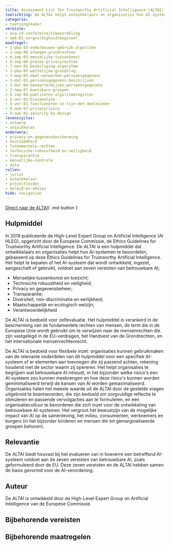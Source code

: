 ```yaml
---
title: Assessment List for Trustworthy Artificial Intelligence (ALTAI)
toelichting: De ALTAI helpt ontwikkelaars en organisaties hun AI-systemen te beoordelen op basis van ethische richtlijnen voor betrouwbare AI, ontwikkeld in de EU. De ethische richtlijnen zijn gebaseerd op zeven hoofdcriteria. 
categorie:
- toetsingskader
vereiste:
- aia-14-conformiteitsbeoordeling
- awb-01-zorgvuldigheidsbeginsel
maatregel:
- 1-pba-03-onderbouwen-gebruik-algoritme
- 2-owp-06-afwegen-grondrechten
- 6-imp-03-menselijke-tussenkomst
- 6-imp-06-proces-privacyrechten
- 7-mon-02-beveiliging-algoritme
- 1-pba-05-wettelijke-grondslag
- 2-owp-03-doel-verwerken-persoonsgegevens
- 3-dat-03-persoonsgegevens-beschrijven
- 3-dat-04-bewaartermijnen-persoonsgegevens
- 2-owp-07-kwetsbare-groepen
- 6-imp-04-publiceren-algoritmeregister
- 5-ver-02-biasanalyse
- 5-ver-01-functioneren-in-lijn-met-doeleinden
- 4-owk-03-privacyrisico
- 4-owk-01-security-by-design
levenscyclus:
- ontwerp
- ontwikkelen
onderwerp:
- privacy-en-gegevensbescherming 
- duurzaamheid 
- fundamentele-rechten 
- technische-robuustheid-en-veiligheid 
- transparantie 
- menselijke-controle 
- data 
rollen:
- jurist 
- ontwikkelaar 
- projectleider 
- beleid-en-advies 
hide: navigation
---
```


<!-- tags -->

[Direct naar de ALTAI](https://digital-strategy.ec.europa.eu/en/library/assessment-list-trustworthy-artificial-intelligence-altai-self-assessment){ .md-button }
## Hulpmiddel 

In 2019 publiceerde de High-Level Expert Group on Artificial Intelligence (AI HLEG), opgericht door de Europese Commissie, de Ethics Guidelines for Trustworthy Artificial Intelligence. De ALTAI is een hulpmiddel dat ontwikkelaars en organisaties helpt hun AI-systemen te beoordelen, gebaseerd op deze Ethics Guidelines for Trustworthy Artificial Intelligence. Het helpt te bepalen of het AI-systeem dat wordt ontwikkeld, ingezet, aangeschaft of gebruikt, voldoet aan zeven vereisten van betrouwbare AI;

- Menselijke tussenkomst en toezicht;
- Technische robuustheid en veiligheid;
- Privacy en gegevensbeheer;
- Transparantie;
- Diversiteit, non-discriminatie en eerlijkheid;
- Maatschappelijk en ecologisch welzijn;
- Verantwoordelijkheid

De ALTAI is bedoeld voor zelfevaluatie. Het hulpmiddel is verankerd in de bescherming van de fundamentele rechten van mensen, de term die in de Europese Unie wordt gebruikt om te verwijzen naar de mensenrechten die zijn vastgelegd in de EU-verdragen, het Handvest van de Grondrechten, en het internationale mensenrechtenrecht. 

De ALTAI is bedoeld voor flexibele inzet: organisaties kunnen gebruikmaken van de relevante onderdelen van dit hulpmiddel voor een specifiek AI-systeem of er elementen aan toevoegen die zij passend achten, rekening houdend met de sector waarin zij opereren. Het helpt organisaties te begrijpen wat betrouwbare AI inhoudt, in het bijzonder welke risico's een AI-systeem zou kunnen meebrengen en hoe deze risico's kunnen worden geminimaliseerd terwijl de kansen van AI worden gemaximaliseerd. Organisaties halen het meeste waarde uit de ALTAI door de gestelde vragen uitgebreid te beantwoorden, die zijn bedoeld om zorgvuldige reflectie te stimuleren en passende vervolgacties aan te formuleren, en een organisatiecultuur te bevorderen die zich inzet voor de ontwikkeling van betrouwbare AI-systemen. Het vergroot het bewustzijn van de mogelijke impact van AI op de samenleving, het milieu, consumenten, werknemers en burgers (in het bijzonder kinderen en mensen die tot gemarginaliseerde groepen behoren). 

## Relevantie
De ALTAI biedt houvast bij het evalueren van in hoeverre een betreffend AI-systeem voldoet aan de zeven vereisten van betrouwbare AI, zoals geformuleerd door de EU. Deze zeven vereisten en de ALTAI hebben samen de basis gevormd voor de AI-verordening. 


## Auteur
De ALTAI is ontwikkeld door de High-Level Expert Group on Artificial Intelligence van de Europese Commissie. 

## Bijbehorende vereisten

<!-- list_vereisten_on_maatregelen_page -->

## Bijbehorende maatregelen

<!-- list_maatregelen_on_hulpmiddelen_page -->
